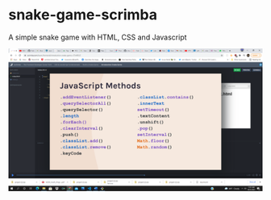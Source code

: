 # snake-game-scrimba

A simple snake game with HTML, CSS and Javascript

![Javascript methods learnt](images\Screenshot.png)
